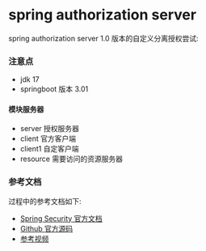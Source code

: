 # spring authorization server
spring authorization server 1.0 版本的自定义分离授权尝试:

### 注意点
* jdk 17
* springboot 版本 3.01

#### 模块服务器
<ul>
    <li> server 授权服务器</li>
    <li> client 官方客户端</li>
    <li> client1 自定客户端</li>
    <li> resource 需要访问的资源服务器</li>
</ul>

### 参考文档
过程中的参考文档如下:

* [Spring Security 官方文档](https://spring.io/projects/spring-authorization-server)
* [Github 官方源码](https://github.com/spring-projects/spring-authorization-server)
* [参考视频](https://www.bilibili.com/video/BV1Nd4y1V7Ys)
